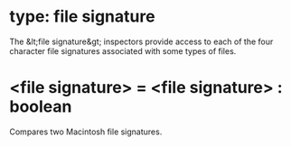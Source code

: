 # type: file signature

The &amp;lt;file signature&amp;gt; inspectors provide access to each of the four character file signatures associated with some types of files.

# &lt;file signature&gt; = &lt;file signature&gt; : boolean

Compares two Macintosh file signatures.
